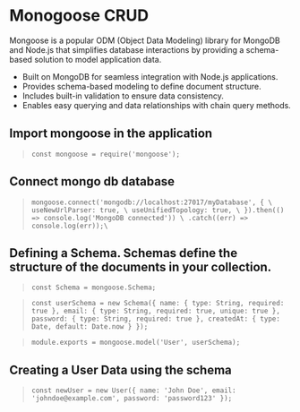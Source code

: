 # Monogoose CRUD 
Mongoose is a popular ODM (Object Data Modeling) library for MongoDB and Node.js that simplifies database interactions by providing a schema-based solution to model application data.

- Built on MongoDB for seamless integration with Node.js applications.
- Provides schema-based modeling to define document structure.
- Includes built-in validation to ensure data consistency.
- Enables easy querying and data relationships with chain query methods.

## Import mongoose in the application
> `const mongoose = require('mongoose');`

## Connect mongo db database
> `mongoose.connect('mongodb://localhost:27017/myDatabase', { \
    useNewUrlParser: true, \
    useUnifiedTopology: true, \
}).then(() => console.log('MongoDB connected')) \
  .catch((err) => console.log(err));\` 

## Defining a Schema. Schemas define the structure of the documents in your collection.

> `const Schema = mongoose.Schema;`

> `const userSchema = new Schema({
  name: {
    type: String,
    required: true
  },
  email: {
    type: String,
    required: true,
    unique: true
  },
  password: {
    type: String,
    required: true
  },
  createdAt: {
    type: Date,
    default: Date.now
  }
});`

> `module.exports = mongoose.model('User', userSchema);`

## Creating a User Data using the schema

> `const newUser = new User({
  name: 'John Doe',
  email: 'johndoe@example.com',
  password: 'password123'
});`

>  

> 
